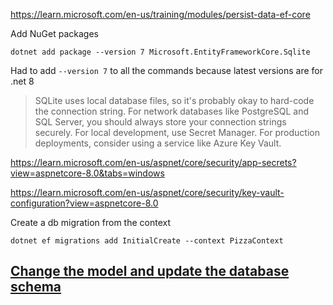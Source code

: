 
https://learn.microsoft.com/en-us/training/modules/persist-data-ef-core


Add NuGet packages

```
dotnet add package --version 7 Microsoft.EntityFrameworkCore.Sqlite
```

Had to add `--version 7` to all the commands because latest versions are for .net 8

> SQLite uses local database files, so it's probably okay to hard-code the connection string. For network databases like PostgreSQL and SQL Server, you should always store your connection strings securely. For local development, use Secret Manager. For production deployments, consider using a service like Azure Key Vault.

https://learn.microsoft.com/en-us/aspnet/core/security/app-secrets?view=aspnetcore-8.0&tabs=windows

https://learn.microsoft.com/en-us/aspnet/core/security/key-vault-configuration?view=aspnetcore-8.0

Create a db migration from the context

```
dotnet ef migrations add InitialCreate --context PizzaContext
```

## [Change the model and update the database schema](https://learn.microsoft.com/en-us/training/modules/persist-data-ef-core/3-migrations#change-the-model-and-update-the-database-schema)